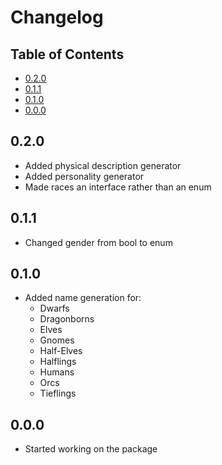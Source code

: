 # Changelog <!-- omit in toc -->

## Table of Contents <!-- omit in toc -->

- [0.2.0](#020)
- [0.1.1](#011)
- [0.1.0](#010)
- [0.0.0](#000)

## 0.2.0

- Added physical description generator
- Added personality generator
- Made races an interface rather than an enum

## 0.1.1

- Changed gender from bool to enum

## 0.1.0

- Added name generation for:
    - Dwarfs
    - Dragonborns
    - Elves
    - Gnomes
    - Half-Elves
    - Halflings
    - Humans
    - Orcs
    - Tieflings

## 0.0.0

- Started working on the package 
